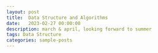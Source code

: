 ```yaml
---
layout: post
title:  Data Structure and Algorithms
date:   2023-02-27 00:00:00
description: march & april, looking forward to summer
tags: Data Structure
categories: sample-posts
---
```

